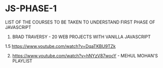 # JS-PHASE-1

LIST OF THE COURSES TO BE TAKEN TO UNDERSTAND FIRST PHASE OF JAVASCRIPT

1. BRAD TRAVERSY - 20 WEB PROJECTS WITH VANILLA JAVASCRIPT

1.5 https://www.youtube.com/watch?v=DqaTKBU9TZk

2. https://www.youtube.com/watch?v=hNYzV87wocY - MEHUL MOHAN'S PLAYLIST

